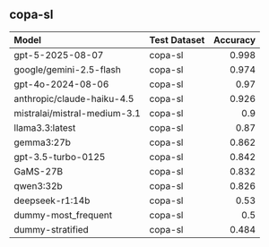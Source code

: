 ## copa-sl

| Model                        | Test Dataset   |   Accuracy |
|:-----------------------------|:---------------|-----------:|
| gpt-5-2025-08-07             | copa-sl        |      0.998 |
| google/gemini-2.5-flash      | copa-sl        |      0.974 |
| gpt-4o-2024-08-06            | copa-sl        |      0.97  |
| anthropic/claude-haiku-4.5   | copa-sl        |      0.926 |
| mistralai/mistral-medium-3.1 | copa-sl        |      0.9   |
| llama3.3:latest              | copa-sl        |      0.87  |
| gemma3:27b                   | copa-sl        |      0.862 |
| gpt-3.5-turbo-0125           | copa-sl        |      0.842 |
| GaMS-27B                     | copa-sl        |      0.832 |
| qwen3:32b                    | copa-sl        |      0.826 |
| deepseek-r1:14b              | copa-sl        |      0.53  |
| dummy-most_frequent          | copa-sl        |      0.5   |
| dummy-stratified             | copa-sl        |      0.484 |